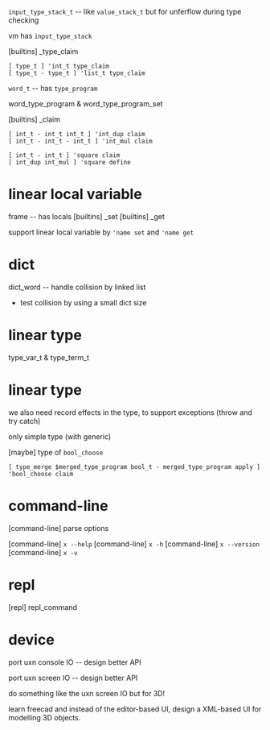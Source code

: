 `input_type_stack_t` -- like `value_stack_t` but for unferflow during type checking

vm has `input_type_stack`

[builtins] _type_claim

```
[ type_t ] 'int_t type_claim
[ type_t - type_t ] 'list_t type_claim
```

`word_t` -- has `type_program`

word_type_program & word_type_program_set

[builtins] _claim

```
[ int_t - int_t int_t ] 'int_dup claim
[ int_t - int_t - int_t ] 'int_mul claim

[ int_t - int_t ] 'square claim
[ int_dup int_mul ] 'square define
```

# linear local variable

frame -- has locals
[builtins] _set
[builtins] _get

support linear local variable by `'name set` and `'name get`

# dict

dict_word -- handle collision by linked list

- test collision by using a small dict size

# linear type

type_var_t & type_term_t

# linear type

we also need record effects in the type, to support exceptions (throw and try catch)

only simple type (with generic)

[maybe] type of `bool_choose`

```
[ type_merge $merged_type_program bool_t - merged_type_program apply ] 'bool_choose claim
```

# command-line

[command-line] parse options

[command-line] `x --help`
[command-line] `x -h`
[command-line] `x --version`
[command-line] `x -v`

# repl

[repl] repl_command

# device

port uxn console IO -- design better API

port uxn screen IO -- design better API

do something like the uxn screen IO but for 3D!

learn freecad and instead of the editor-based UI,
design a XML-based UI for modelling 3D objects.
